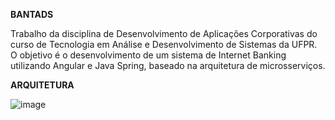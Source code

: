 **BANTADS**

Trabalho da disciplina de Desenvolvimento de Aplicações Corporativas do curso de Tecnologia em Análise e Desenvolvimento de Sistemas da UFPR. O objetivo é o desenvolvimento de um sistema de Internet Banking utilizando Angular e Java Spring, baseado na arquitetura de microsserviços.

**ARQUITETURA**

![image](https://github.com/user-attachments/assets/2e8145b3-6756-44d5-84d6-21477b7edbe9)
